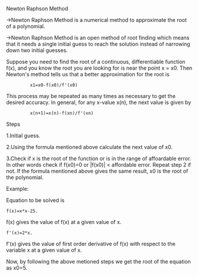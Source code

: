 
Newton Raphson Method

->Newton Raphson Method is a numerical method to approximate the root of a polynomial.

->Newton Raphson Method is an open method of root finding which means that it needs a single initial guess to reach the solution instead of narrowing down two initial guesses.

Suppose you need to find the root of a continuous, differentiable function f(x), and you know the root you are looking for is near the point x = x0. Then Newton's method tells us that a better approximation for the root is

             x1=x0-f(x0)/f'(x0)

This process may be repeated as many times as necessary to get the desired accuracy. In general, for any x-value x(n), the next value is given by

             x(n+1)=x(n)-f(xn)/f'(xn)    

Steps

1.Initial guess.

2.Using the formula mentioned above calculate the next value of x0.

3.Check if x is the root of the function or is in the range of affoardable error. In other words check if f(x0)=0 or |f(x0)| < affordable error. Repeat step 2 if not. If the formula mentioned above gives the same result, x0 is the root of the polynomial.

Example:

Equation to be solved is 

    f(x)=x*x-25.
    
f(x) gives the value of f(x) at a given value of x.

    f'(x)=2*x.
    
f'(x) gives the value of first order derivative of f(x) with respect to the variable x at a given value of x.

Now, by following the above metioned steps we get the root of the equation as x0=5.
